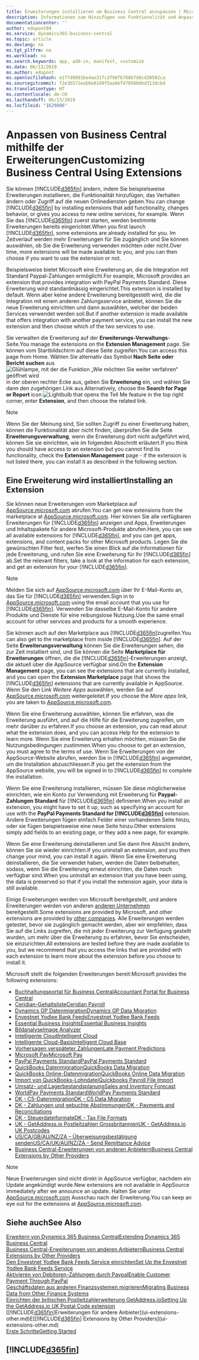 ```yaml
---
title: Erweiterungen installieren um Business Central anzupassen | Microsoft Docs
description: Informationen zum Hinzufügen von Funktionalität und Anpassungen für Business Central durch die Installation von Erweiterungen.
documentationcenter: ''
author: edupont04
ms.service: dynamics365-business-central
ms.topic: article
ms.devlang: na
ms.tgt_pltfrm: na
ms.workload: na
ms.search.keywords: app, add-in, manifest, customize
ms.date: 06/13/2019
ms.author: edupont
ms.openlocfilehash: e1f7d9891be4ae31fc3f98fb768bfddcd38582ca
ms.sourcegitcommit: f2e3b571eab6e01d9f5aa8ef47056b6bd313dcbd
ms.translationtype: HT
ms.contentlocale: de-CH
ms.lasthandoff: 06/13/2019
ms.locfileid: "1629886"
---
```

# <a name="customizing-business-central-using-extensions"></a><span data-ttu-id="1bcaf-103">Anpassen von Business Central mithilfe der Erweiterungen</span><span class="sxs-lookup"><span data-stu-id="1bcaf-103">Customizing Business Central Using Extensions</span></span>
<span data-ttu-id="1bcaf-104">Sie können [!INCLUDE[d365fin](includes/d365fin_md.md)] ändern, indem Sie beispielsweise Erweiterungen installieren, die Funktionalität hinzufügen, das Verhalten ändern oder Zugriff auf die neuen Onlinediensten geben.</span><span class="sxs-lookup"><span data-stu-id="1bcaf-104">You can change [!INCLUDE[d365fin](includes/d365fin_md.md)] by installing extensions that add functionality, changes behavior, or gives you access to new online services, for example.</span></span>
<span data-ttu-id="1bcaf-105">Wenn Sie das [!INCLUDE[d365fin](includes/d365fin_md.md)] zuerst starten, werden bestimmte Erweiterungen bereits eingerichtet.</span><span class="sxs-lookup"><span data-stu-id="1bcaf-105">When you first launch [!INCLUDE[d365fin](includes/d365fin_md.md)], some extensions are already installed for you.</span></span> <span data-ttu-id="1bcaf-106">Im Zeitverlauf werden mehr Erweiterungen für Sie zugänglich und Sie können auswählen, ob Sie die Erweiterung verwenden möchten oder nicht.</span><span class="sxs-lookup"><span data-stu-id="1bcaf-106">Over time, more extensions will be made available to you, and you can then choose if you want to use the extension or not.</span></span>

<span data-ttu-id="1bcaf-107">Beispielsweise bietet Microsoft eine Erweiterung an, die die Integration mit Standard Paypal-Zahlungen ermöglicht.</span><span class="sxs-lookup"><span data-stu-id="1bcaf-107">For example, Microsoft provides an extension that provides integration with PayPal Payments Standard.</span></span> <span data-ttu-id="1bcaf-108">Diese Erweiterung wird standardmässig eingerichtet.</span><span class="sxs-lookup"><span data-stu-id="1bcaf-108">This extension is installed by default.</span></span>
<span data-ttu-id="1bcaf-109">Wenn aber keine andere Erweiterung bereitgestellt wird, die die Integration mit einem anderen Zahlungsservice anbietet, können Sie die neue Erweiterung einrichten und dann auswählen, welcher der beiden Services verwendet werden soll.</span><span class="sxs-lookup"><span data-stu-id="1bcaf-109">But if another extension is made available that offers integration with another payment service, you can install the new extension and then choose which of the two services to use.</span></span>  

<span data-ttu-id="1bcaf-110">Sie verwalten die Erweiterung auf der **Erweiterungs-Verwaltungs**-Seite.</span><span class="sxs-lookup"><span data-stu-id="1bcaf-110">You manage the extensions on the **Extension Management** page.</span></span> <span data-ttu-id="1bcaf-111">Sie können vom Startbildschirm auf diese Seite zugreifen.</span><span class="sxs-lookup"><span data-stu-id="1bcaf-111">You can access this page from Home.</span></span> <span data-ttu-id="1bcaf-112">Wählen Sie alternativ das Symbol **Nach Seite oder Bericht suchen** aus ![Glühlampe, mit der die Funktion „Wie möchten Sie weiter verfahren“ geöffnet wird](media/ui-search/search_small.png "Wie möchten Sie weiter verfahren") in der oberen rechter Ecke aus, geben Sie **Erweiterung** ein, und wählen Sie dann den zugehörigen Link aus.</span><span class="sxs-lookup"><span data-stu-id="1bcaf-112">Alternatively, choose the **Search for Page or Report** icon ![Lightbulb that opens the Tell Me feature](media/ui-search/search_small.png "Tell me what you want to do") in the top right corner, enter **Extension**, and then choose the related link.</span></span>  

> [!NOTE]  
>   <span data-ttu-id="1bcaf-113">Wenn Sie der Meinung sind, Sie sollten Zugriff zu einer Erweiterung haben, können die Funktionalität aber nicht finden, überprüfen Sie die Seite **Erweiterungsverwaltung**, wenn die Erweiterung dort nicht aufgeführt wird, können Sie sie einrichten, wie im folgenden Abschnitt erläutert.</span><span class="sxs-lookup"><span data-stu-id="1bcaf-113">If you think you should have access to an extension but you cannot find its functionality, check the **Extension Management** page - if the extension is not listed there, you can install it as described in the following section.</span></span>  

## <a name="installing-an-extension"></a><span data-ttu-id="1bcaf-114">Eine Erweiterung wird installiert</span><span class="sxs-lookup"><span data-stu-id="1bcaf-114">Installing an Extension</span></span>
<span data-ttu-id="1bcaf-115">Sie können neue Erweiterungen vom Marketplace auf [AppSource.microsoft.com](https://appsource.microsoft.com/en-us/marketplace/apps?src=dynamics365website&product=dynamics-365-business-central) abrufen.</span><span class="sxs-lookup"><span data-stu-id="1bcaf-115">You can get new extensions from the marketplace at [AppSource.microsoft.com](https://appsource.microsoft.com/en-us/marketplace/apps?src=dynamics365website&product=dynamics-365-business-central).</span></span> <span data-ttu-id="1bcaf-116">Hier können Sie alle verfügbaren Erweiterungen für [!INCLUDE[d365fin](includes/d365fin_md.md)] anzeigen und Apps, Erweiterungen und Inhaltspakete für andere Microsoft-Produkte abrufen.</span><span class="sxs-lookup"><span data-stu-id="1bcaf-116">Here, you can see all available extensions for [!INCLUDE[d365fin](includes/d365fin_md.md)], and you can get apps, extensions, and content packs for other Microsoft products.</span></span> <span data-ttu-id="1bcaf-117">Legen Sie die gewünschten Filter fest, werfen Sie einen Blick auf die Informationen für jede Erweiterung, und rufen Sie eine Erweiterung für Ihr [!INCLUDE[d365fin](includes/d365fin_md.md)] ab.</span><span class="sxs-lookup"><span data-stu-id="1bcaf-117">Set the relevant filters, take a look at the information for each extension, and get an extension for your [!INCLUDE[d365fin](includes/d365fin_md.md)].</span></span>  
> [!NOTE]  
>   <span data-ttu-id="1bcaf-118">Melden Sie sich auf [AppSource.microsoft.com](https://appsource.microsoft.com/) über Ihr E-Mail-Konto an, das Sie für [!INCLUDE[d365fin](includes/d365fin_md.md)] verwenden.</span><span class="sxs-lookup"><span data-stu-id="1bcaf-118">Sign in to [AppSource.microsoft.com](https://appsource.microsoft.com/) using the email account that you use for [!INCLUDE[d365fin](includes/d365fin_md.md)].</span></span> <span data-ttu-id="1bcaf-119">Verwenden Sie dasselbe E-Mail-Konto für andere Produkte und Dienste für eine reibungslose Nutzung.</span><span class="sxs-lookup"><span data-stu-id="1bcaf-119">Use the same email account for other services and products for a smooth experience.</span></span>  

<span data-ttu-id="1bcaf-120">Sie können auch auf den Marketplace aus [!INCLUDE[d365fin](includes/d365fin_md.md)]zugreifen.</span><span class="sxs-lookup"><span data-stu-id="1bcaf-120">You can also get to the marketplace from inside [!INCLUDE[d365fin](includes/d365fin_md.md)].</span></span> <span data-ttu-id="1bcaf-121">Auf der Seite **Erweiterungsverwaltung** können Sie die Erweiterungen sehen, die zur Zeit installiert sind, und Sie können die Seite **Marketplace für Erweiterungen** öffnen, die die [!INCLUDE[d365fin](includes/d365fin_md.md)]-Erweiterungen anzeigt, die aktuell über die AppSource verfügbar sind.</span><span class="sxs-lookup"><span data-stu-id="1bcaf-121">On the **Extension Management** page, you can see the extensions that are currently installed, and you can open the **Extension Marketplace** page that shows the [!INCLUDE[d365fin](includes/d365fin_md.md)] extensions that are currently available in AppSource.</span></span> <span data-ttu-id="1bcaf-122">Wenn Sie den Link *Weitere Apps* auswählen, werden Sie auf [AppSource.microsoft.com](https://appsource.microsoft.com/en-us/marketplace/apps?product=dynamics-365%3Bdynamics-365-for-financials&page=1) weitergeleitet.</span><span class="sxs-lookup"><span data-stu-id="1bcaf-122">If you choose the *More apps* link, you are taken to [AppSource.microsoft.com](https://appsource.microsoft.com/en-us/marketplace/apps?product=dynamics-365%3Bdynamics-365-for-financials&page=1).</span></span>  

<span data-ttu-id="1bcaf-123">Wenn Sie eine Erweiterung auswählen, können Sie erfahren, was die Erweiterung ausführt, und auf die Hilfe für die Erweiterung zugreifen, um mehr darüber zu erfahren.</span><span class="sxs-lookup"><span data-stu-id="1bcaf-123">If you choose an extension, you can read about what the extension does, and you can access Help for the extension to learn more.</span></span> <span data-ttu-id="1bcaf-124">Wenn Sie eine Erweiterung erhalten möchten, müssen Sie die Nutzungsbedingungen zustimmen.</span><span class="sxs-lookup"><span data-stu-id="1bcaf-124">When you choose to get an extension, you must agree to the terms of use.</span></span> <span data-ttu-id="1bcaf-125">Wenn Sie Erweiterungen von der AppSource-Website abrufen, werden Sie in [!INCLUDE[d365fin](includes/d365fin_md.md)] angemeldet, um die Installation abzuschliessen.</span><span class="sxs-lookup"><span data-stu-id="1bcaf-125">If you get the extension from the AppSource website, you will be signed in to [!INCLUDE[d365fin](includes/d365fin_md.md)] to complete the installation.</span></span>  

<span data-ttu-id="1bcaf-126">Wenn Sie eine Erweiterung installieren, müssen Sie diese möglicherweise einrichten, wie ein Konto zur Verwendung mit Erweiterung für **Paypal-Zahlungen Standard** für [!INCLUDE[d365fin](includes/d365fin_md.md)] definieren.</span><span class="sxs-lookup"><span data-stu-id="1bcaf-126">When you install an extension, you might have to set it up, such as specifying an account for use with the **PayPal Payments Standard for [!INCLUDE[d365fin](includes/d365fin_md.md)]** extension.</span></span>
<span data-ttu-id="1bcaf-127">Andere Erweiterungen fügen einfach Felder einer vorhandenen Seite hinzu, oder sie fügen beispielsweise eine neue Seite hinzu.</span><span class="sxs-lookup"><span data-stu-id="1bcaf-127">Other extensions simply add fields to an existing page, or they add a new page, for example.</span></span>   

<span data-ttu-id="1bcaf-128">Wenn Sie eine Erweiterung deinstallieren und Sie dann Ihre Absicht ändern, können Sie sie wieder einrichten.</span><span class="sxs-lookup"><span data-stu-id="1bcaf-128">If you uninstall an extension, and you then change your mind, you can install it again.</span></span> <span data-ttu-id="1bcaf-129">Wenn Sie eine Erweiterung deinstallieren, die Sie verwendet haben, werden die Daten beibehalten, sodass, wenn Sie die Erweiterung erneut einrichten, die Daten noch verfügbar sind.</span><span class="sxs-lookup"><span data-stu-id="1bcaf-129">When you uninstall an extension that you have been using, the data is preserved so that if you install the extension again, your data is still available.</span></span>  

<span data-ttu-id="1bcaf-130">Einige Erweiterungen werden von Microsoft bereitgestellt, und andere Erweiterungen werden von anderen [anderen Unternehmen](ui-extensions-other.md) bereitgestellt.</span><span class="sxs-lookup"><span data-stu-id="1bcaf-130">Some extensions are provided by Microsoft, and other extensions are provided by [other companies](ui-extensions-other.md).</span></span> <span data-ttu-id="1bcaf-131">Alle Erweiterungen werden getestet, bevor sie zugänglich gemacht werden, aber wir empfehlen, dass Sie auf die Links zugreifen, die mit jeder Erweiterung zur Verfügung gestellt wurden, um mehr über die Erweiterung zu erfahren, bevor Sie entscheiden, sie einzurichten.</span><span class="sxs-lookup"><span data-stu-id="1bcaf-131">All extensions are tested before they are made available to you, but we recommend that you access the links that are provided with each extension to learn more about the extension before you choose to install it.</span></span>  

<span data-ttu-id="1bcaf-132">Microsoft stellt die folgenden Erweiterungen bereit:</span><span class="sxs-lookup"><span data-stu-id="1bcaf-132">Microsoft provides the following extensions:</span></span>  

* [<span data-ttu-id="1bcaf-133">Buchhaltungsportal für Business Central</span><span class="sxs-lookup"><span data-stu-id="1bcaf-133">Accountant Portal for Business Central</span></span>](ui-extensions-accountant-portal.md)
* [<span data-ttu-id="1bcaf-134">Ceridian-Gehaltsliste</span><span class="sxs-lookup"><span data-stu-id="1bcaf-134">Ceridian Payroll</span></span>](ui-extensions-ceridian-payroll.md)
* [<span data-ttu-id="1bcaf-135">Dynamics GP Datenmigration</span><span class="sxs-lookup"><span data-stu-id="1bcaf-135">Dynamics GP Data Migration</span></span>](ui-extensions-dynamicsgp-data-migration.md)
* [<span data-ttu-id="1bcaf-136">Envestnet Yodlee Bank Feeds</span><span class="sxs-lookup"><span data-stu-id="1bcaf-136">Envestnet Yodlee Bank Feeds</span></span>](ui-extensions-yodlee-bank-feeds.md)
* [<span data-ttu-id="1bcaf-137">Essential Business Insights</span><span class="sxs-lookup"><span data-stu-id="1bcaf-137">Essential Business Insights</span></span>](ui-extensions-essential-business-insights.md)
* [<span data-ttu-id="1bcaf-138">Bildanalyse</span><span class="sxs-lookup"><span data-stu-id="1bcaf-138">Image Analyzer</span></span>](ui-extensions-image-analyzer.md)
* [<span data-ttu-id="1bcaf-139">Intelligente Cloud</span><span class="sxs-lookup"><span data-stu-id="1bcaf-139">Intelligent Cloud</span></span>](ui-extensions-data-replication.md)
* [<span data-ttu-id="1bcaf-140">Intelligente Cloud-Basis</span><span class="sxs-lookup"><span data-stu-id="1bcaf-140">Intelligent Cloud Base</span></span>](ui-extensions-intelligent-cloud.md)
* [<span data-ttu-id="1bcaf-141">Vorhersagen verspäteter Zahlungen</span><span class="sxs-lookup"><span data-stu-id="1bcaf-141">Late Payment Predictions</span></span>](ui-extensions-late-payment-prediction.md)
* [<span data-ttu-id="1bcaf-142">Microsoft Pay</span><span class="sxs-lookup"><span data-stu-id="1bcaf-142">Microsoft Pay</span></span>](ui-extensions-microsoft-pay-payments.md)
* [<span data-ttu-id="1bcaf-143">PayPal Payments Standard</span><span class="sxs-lookup"><span data-stu-id="1bcaf-143">PayPal Payments Standard</span></span>](ui-extensions-paypal-payments-standard.md)
* [<span data-ttu-id="1bcaf-144">QuickBooks Datenmigration</span><span class="sxs-lookup"><span data-stu-id="1bcaf-144">QuickBooks Data Migration</span></span>](ui-extensions-quickbooks-data-migration.md)
* [<span data-ttu-id="1bcaf-145">QuickBooks Online-Datenmigration</span><span class="sxs-lookup"><span data-stu-id="1bcaf-145">QuickBooks Online Data Migration</span></span>](ui-extensions-quickbooks-online-data-migration.md)
* [<span data-ttu-id="1bcaf-146">Import von QuickBooks-Lohndatei</span><span class="sxs-lookup"><span data-stu-id="1bcaf-146">Quickbooks Payroll File Import</span></span>](ui-extensions-quickbooks-payroll.md)
* [<span data-ttu-id="1bcaf-147">Umsatz- und Lagerbestandsplanung</span><span class="sxs-lookup"><span data-stu-id="1bcaf-147">Sales and Inventory Forecast</span></span>](ui-extensions-sales-forecast.md)
* [<span data-ttu-id="1bcaf-148">WorldPay Payments Standard</span><span class="sxs-lookup"><span data-stu-id="1bcaf-148">WorldPay Payments Standard</span></span>](ui-extensions-worldpay-payments-standard.md)
* [<span data-ttu-id="1bcaf-149">DK - C5-Datenmigration</span><span class="sxs-lookup"><span data-stu-id="1bcaf-149">DK - C5 Data Migration</span></span>](ui-extensions-c5-data-migration.md)
* [<span data-ttu-id="1bcaf-150">DK - Zahlungen und gebuchte Abstimmungen</span><span class="sxs-lookup"><span data-stu-id="1bcaf-150">DK - Payments and Reconciliations</span></span>](ui-extensions-payments-reconciliation-formats-dk.md)
* [<span data-ttu-id="1bcaf-151">DK - Steuerdateiformate</span><span class="sxs-lookup"><span data-stu-id="1bcaf-151">DK - Tax File Formats</span></span>](ui-extensions-tax-file-formats-dk.md)
* [<span data-ttu-id="1bcaf-152">UK - GetAddress.io Postleitzahlen Grossbritannien</span><span class="sxs-lookup"><span data-stu-id="1bcaf-152">UK - GetAddress.io UK Postcodes</span></span>](ui-extensions-getaddressio.md)
* [<span data-ttu-id="1bcaf-153">US/CA/GB/AU/NZ/ZA – Überweisungsbestätigung senden</span><span class="sxs-lookup"><span data-stu-id="1bcaf-153">US/CA/UK/AU/NZ/ZA - Send Remittance Advice</span></span>](ui-extensions-send-remittance-advice.md)
* [<span data-ttu-id="1bcaf-154">Business Central-Erweiterungen von anderen Anbietern</span><span class="sxs-lookup"><span data-stu-id="1bcaf-154">Business Central Extensions by Other Providers</span></span>](ui-extensions-other.md)

> [!NOTE]  
>  <span data-ttu-id="1bcaf-155">Neue Erweiterungen sind nicht direkt in AppSource verfügbar, nachdem ein Update angekündigt wurde.</span><span class="sxs-lookup"><span data-stu-id="1bcaf-155">New extensions are not available in AppSource immediately after we announce an update.</span></span> <span data-ttu-id="1bcaf-156">Halten Sie unter [AppSource.microsoft.com](https://appsource.microsoft.com/en-us/marketplace/apps?product=dynamics-365%3Bdynamics-365-for-financials&page=1) Ausschau nach der Erweiterung.</span><span class="sxs-lookup"><span data-stu-id="1bcaf-156">You can keep an eye out for the extensions at [AppSource.microsoft.com](https://appsource.microsoft.com/en-us/marketplace/apps?product=dynamics-365%3Bdynamics-365-for-financials&page=1).</span></span>

## <a name="see-also"></a><span data-ttu-id="1bcaf-157">Siehe auch</span><span class="sxs-lookup"><span data-stu-id="1bcaf-157">See Also</span></span>
[<span data-ttu-id="1bcaf-158">Erweitern von Dynamics 365 Business Central</span><span class="sxs-lookup"><span data-stu-id="1bcaf-158">Extending Dynamics 365 Business Central</span></span>](about-develop-extensions.md)  
[<span data-ttu-id="1bcaf-159">Business Central-Erweiterungen von anderen Anbietern</span><span class="sxs-lookup"><span data-stu-id="1bcaf-159">Business Central Extensions by Other Providers</span></span>](ui-extensions-other.md)  
[<span data-ttu-id="1bcaf-160">Den Envestnet Yodlee Bank Feeds Service einrichten</span><span class="sxs-lookup"><span data-stu-id="1bcaf-160">Set Up the Envestnet Yodlee Bank Feeds Service</span></span>](bank-how-setup-bank-statement-service.md)  
[<span data-ttu-id="1bcaf-161">Aktivieren von Debitoren-Zahlungen durch Paypal</span><span class="sxs-lookup"><span data-stu-id="1bcaf-161">Enable Customer Payment Through PayPal</span></span>](sales-how-enable-payment-service-extensions.md)  
[<span data-ttu-id="1bcaf-162">Geschäftsdaten aus anderen Finanzsystemen migrieren</span><span class="sxs-lookup"><span data-stu-id="1bcaf-162">Migrating Business Data from Other Finance Systems</span></span>](across-import-data-configuration-packages.md)  
[<span data-ttu-id="1bcaf-163">Einrichten der britischen Postleitzahlerweiterung GetAddress.io</span><span class="sxs-lookup"><span data-stu-id="1bcaf-163">Setting Up the GetAddress.io UK Postal Code extension</span></span>](LocalFunctionality/UnitedKingdom/uk-setup-postal-code-service.md)  
<span data-ttu-id="1bcaf-164">[[!INCLUDE[d365fin](includes/d365fin_md.md)]Erweiterungen für andere Anbieter](ui-extensions-other.md)E</span><span class="sxs-lookup"><span data-stu-id="1bcaf-164">[[!INCLUDE[d365fin](includes/d365fin_md.md)] Extensions by Other Providers](ui-extensions-other.md)</span></span>  
[<span data-ttu-id="1bcaf-165">Erste Schritte</span><span class="sxs-lookup"><span data-stu-id="1bcaf-165">Getting Started</span></span>](product-get-started.md)  

## [!INCLUDE[d365fin](includes/free_trial_md.md)]  
